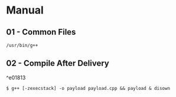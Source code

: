 # Manual

## 01 - Common Files

```
/usr/bin/g++
```

## 02 - Compile After Delivery

^e01813

```
$ g++ [-zexecstack] -o payload payload.cpp && payload & disown
```